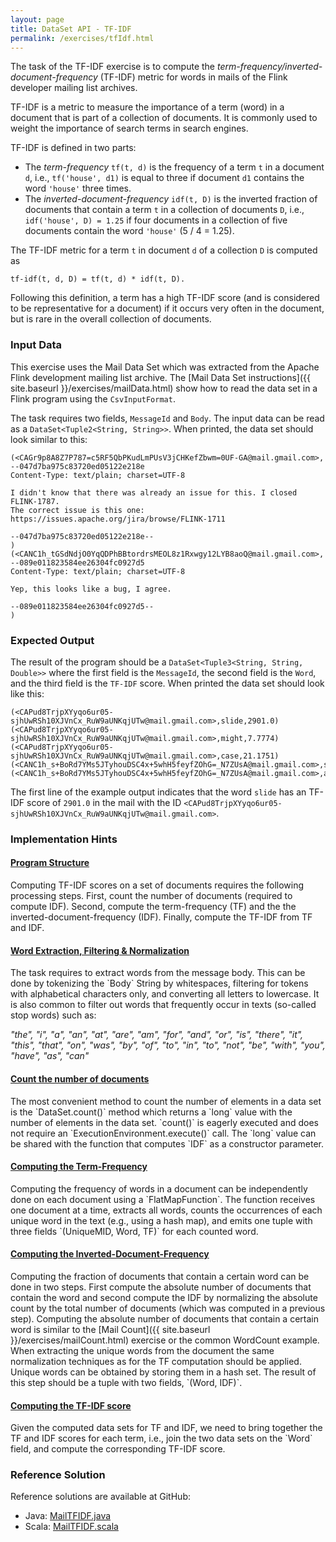 ```yaml
---
layout: page
title: DataSet API - TF-IDF
permalink: /exercises/tfIdf.html
---
```


The task of the TF-IDF exercise is to compute the *term-frequency/inverted-document-frequency* (TF-IDF) metric for words in mails of the Flink developer mailing list archives. 

TF-IDF is a metric to measure the importance of a term (word) in a document that is part of a collection of documents. It is commonly used to weight the importance of search terms in search engines. 

TF-IDF is defined in two parts:

- The *term-frequency* `tf(t, d)` is the frequency of a term `t` in a document `d`, i.e., `tf('house', d1)` is equal to three if document `d1` contains the word `'house'` three times.
- The *inverted-document-frequency* `idf(t, D)` is the inverted fraction of documents that contain a term `t` in a collection of documents `D`, i.e., `idf('house', D) = 1.25` if four documents in a collection of five documents contain the word `'house'` (5 / 4 = 1.25).

The TF-IDF metric for a term `t` in document `d` of a collection `D` is computed as 

~~~
tf-idf(t, d, D) = tf(t, d) * idf(t, D).
~~~

Following this definition, a term has a high TF-IDF score (and is considered to be representative for a document) if it occurs very often in the document, but is rare in the overall collection of documents.

### Input Data

This exercise uses the Mail Data Set which was extracted from the Apache Flink development mailing list archive. The [Mail Data Set instructions]({{ site.baseurl }}/exercises/mailData.html) show how to read the data set in a Flink program using the `CsvInputFormat`.

The task requires two fields, `MessageId` and `Body`. The input data can be read as a `DataSet<Tuple2<String, String>>`. When printed, the data set should look similar to this:

~~~
(<CAGr9p8A8Z7P787=c5RF5QbPKudLmPUsV3jCHKefZbwm=0UF-GA@mail.gmail.com>,
--047d7ba975c83720ed05122e218e
Content-Type: text/plain; charset=UTF-8

I didn't know that there was already an issue for this. I closed FLINK-1787.
The correct issue is this one:
https://issues.apache.org/jira/browse/FLINK-1711

--047d7ba975c83720ed05122e218e--
)
(<CANC1h_tGSdNdjO0YqQDPhBBtordrsMEOL8z1Rxwgy12LYB8aoQ@mail.gmail.com>,
--089e011823584ee26304fc0927d5
Content-Type: text/plain; charset=UTF-8

Yep, this looks like a bug, I agree.

--089e011823584ee26304fc0927d5--
)
~~~ 

### Expected Output

The result of the program should be a `DataSet<Tuple3<String, String, Double>>` where the first field is the `MessageId`, the second field is the `Word`, and the third field is the `TF-IDF` score.
When printed the data set should look like this:

~~~
(<CAPud8TrjpXYyqo6ur05-sjhUwRSh10XJVnCx_RuW9aUNKqjUTw@mail.gmail.com>,slide,2901.0)
(<CAPud8TrjpXYyqo6ur05-sjhUwRSh10XJVnCx_RuW9aUNKqjUTw@mail.gmail.com>,might,7.7774)
(<CAPud8TrjpXYyqo6ur05-sjhUwRSh10XJVnCx_RuW9aUNKqjUTw@mail.gmail.com>,case,21.1751)
(<CANC1h_s+BoRd7YMs5JTyhouDSC4x+5whH5feyfZOhG=_N7ZUsA@mail.gmail.com>,ship,68.2588)
(<CANC1h_s+BoRd7YMs5JTyhouDSC4x+5whH5feyfZOhG=_N7ZUsA@mail.gmail.com>,api,34.0721)
~~~

The first line of the example output indicates that the word `slide` has an TF-IDF score of `2901.0` in the mail with the ID `<CAPud8TrjpXYyqo6ur05-sjhUwRSh10XJVnCx_RuW9aUNKqjUTw@mail.gmail.com>`.


### Implementation Hints

<div class="panel-group" id="accordion" role="tablist" aria-multiselectable="true">
  <div class="panel panel-default">
    <div class="panel-heading" role="tab" id="headingOne">
      <h4 class="panel-title">
        <a class="collapsed" role="button" data-toggle="collapse" data-parent="#accordion" href="#collapseOne" aria-expanded="false" aria-controls="collapseOne">
Program Structure
        </a>
      </h4>
    </div>
    <div id="collapseOne" class="panel-collapse collapse" role="tabpanel" aria-labelledby="headingOne">
      <div class="panel-body" markdown="span">
Computing TF-IDF scores on a set of documents requires the following processing steps. First, count the number of documents (required to compute IDF). Second, compute the term-frequency (TF) and the the inverted-document-frequency (IDF). Finally, compute the TF-IDF from TF and IDF.
      </div>
    </div>
  </div>
  <div class="panel panel-default">
    <div class="panel-heading" role="tab" id="headingTwo">
      <h4 class="panel-title">
        <a class="collapsed" role="button" data-toggle="collapse" data-parent="#accordion" href="#collapseTwo" aria-expanded="false" aria-controls="collapseTwo">
Word Extraction, Filtering &amp; Normalization
        </a>
      </h4>
    </div>
    <div id="collapseTwo" class="panel-collapse collapse" role="tabpanel" aria-labelledby="headingTwo">
      <div class="panel-body" markdown="span">
The task requires to extract words from the message body. This can be done by tokenizing the `Body` String by whitespaces, filtering for tokens with alphabetical characters only, and converting all letters to lowercase. It is also common to filter out words that frequently occur in texts (so-called stop words) such as:

*"the", "i", "a", "an", "at", "are", "am", "for", "and", "or", "is", "there", "it", "this", "that", "on", "was", "by", "of", "to", "in", "to", "not", "be", "with", "you", "have", "as", "can"*
      </div>
    </div>
  </div>
  <div class="panel panel-default">
    <div class="panel-heading" role="tab" id="headingThree">
      <h4 class="panel-title">
        <a class="collapsed" role="button" data-toggle="collapse" data-parent="#accordion" href="#collapseThree" aria-expanded="false" aria-controls="collapseThree">
Count the number of documents
        </a>
      </h4>
    </div>
    <div id="collapseThree" class="panel-collapse collapse" role="tabpanel" aria-labelledby="headingThree">
      <div class="panel-body" markdown="span">
The most convenient method to count the number of elements in a data set is the `DataSet.count()` method which returns a `long` value with the number of elements in the data set. `count()` is eagerly executed and does not require an `ExecutionEnvironment.execute()` call. The `long` value can be shared with the function that computes `IDF` as a constructor parameter.
      </div>
    </div>
  </div>
  <div class="panel panel-default">
    <div class="panel-heading" role="tab" id="headingFour">
      <h4 class="panel-title">
        <a class="collapsed" role="button" data-toggle="collapse" data-parent="#accordion" href="#collapseFour" aria-expanded="false" aria-controls="collapseFour">
Computing the Term-Frequency
        </a>
      </h4>
    </div>
    <div id="collapseFour" class="panel-collapse collapse" role="tabpanel" aria-labelledby="headingFour">
      <div class="panel-body" markdown="span">
Computing the frequency of words in a document can be independently done on each document using a `FlatMapFunction`. The function receives one document at a time, extracts all words, counts the occurrences of each unique word in the text (e.g., using a hash map), and emits one tuple with three fields `(UniqueMID, Word, TF)` for each counted word.
      </div>
    </div>
  </div>
  <div class="panel panel-default">
    <div class="panel-heading" role="tab" id="headingFive">
      <h4 class="panel-title">
        <a class="collapsed" role="button" data-toggle="collapse" data-parent="#accordion" href="#collapseFive" aria-expanded="false" aria-controls="collapseFive">
Computing the Inverted-Document-Frequency
        </a>
      </h4>
    </div>
    <div id="collapseFive" class="panel-collapse collapse" role="tabpanel" aria-labelledby="headingFive">
      <div class="panel-body" markdown="span">
Computing the fraction of documents that contain a certain word can be done in two steps. First compute the absolute number of documents that contain the word and second compute the IDF by normalizing the absolute count by the total number of documents (which was computed in a previous step). Computing the absolute number of documents that contain a certain word is similar to the [Mail Count]({{ site.baseurl }}/exercises/mailCount.html) exercise or the common WordCount example. When extracting the unique words from the document the same normalization techniques as for the TF computation should be applied. Unique words can be obtained by storing them in a hash set. The result of this step should be a tuple with two fields, `(Word, IDF)`.
      </div>
    </div>
  </div>
  <div class="panel panel-default">
    <div class="panel-heading" role="tab" id="headingSix">
      <h4 class="panel-title">
        <a class="collapsed" role="button" data-toggle="collapse" data-parent="#accordion" href="#collapseSix" aria-expanded="false" aria-controls="collapseSix">
Computing the TF-IDF score
        </a>
      </h4>
    </div>
    <div id="collapseSix" class="panel-collapse collapse" role="tabpanel" aria-labelledby="headingSix">
      <div class="panel-body" markdown="span">
Given the computed data sets for TF and IDF, we need to bring together the TF and IDF scores for each term, i.e., join the two data sets on the `Word` field, and compute the corresponding TF-IDF score.
      </div>
    </div>
  </div>
</div>

### Reference Solution

Reference solutions are available at GitHub:

- Java: [MailTFIDF.java](https://github.com/dataArtisans/flink-training-exercises/blob/master/src/main/java/com/dataartisans/flinktraining/exercises/dataset_java/tf_idf/MailTFIDF.java)
- Scala: [MailTFIDF.scala](https://github.com/dataArtisans/flink-training-exercises/blob/master/src/main/scala/com/dataartisans/flinktraining/exercises/dataset_scala/tf_idf/MailTFIDF.scala)